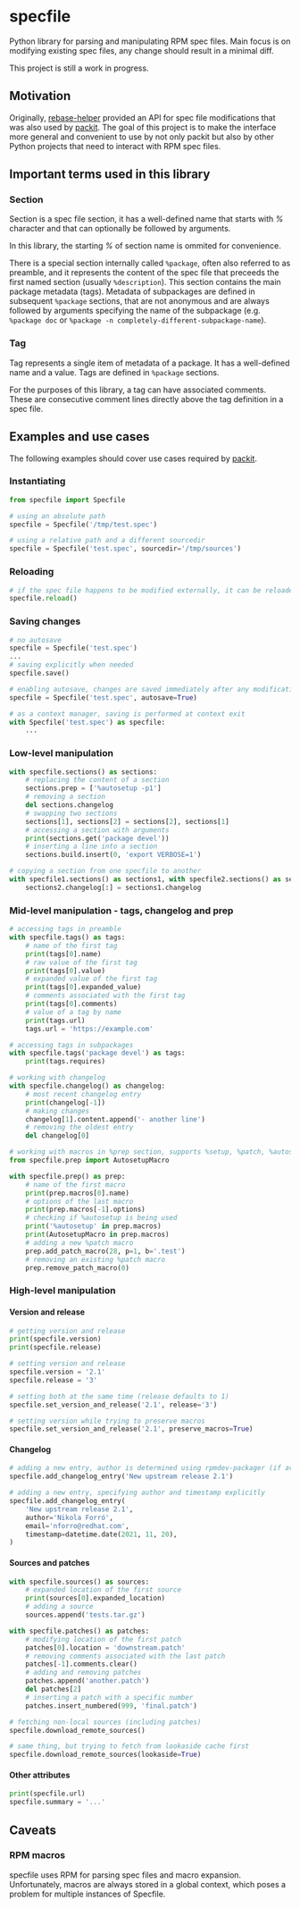 # specfile

Python library for parsing and manipulating RPM spec files. Main focus is on modifying existing spec files, any change should result in a minimal diff.

This project is still a work in progress.

## Motivation

Originally, [rebase-helper](https://github.com/rebase-helper/rebase-helper/) provided an API for spec file modifications that was also used by [packit](https://github.com/packit/packit). The goal of this project is to make the interface more general and convenient to use by not only packit but also by other Python projects that need to interact with RPM spec files.

## Important terms used in this library

### Section

Section is a spec file section, it has a well-defined name that starts with _%_ character and that can optionally be followed by arguments.

In this library, the starting _%_ of section name is ommited for convenience.

There is a special section internally called `%package`, often also referred to as preamble, and it represents the content of the spec file that preceeds the first named section (usually `%description`). This section contains the main package metadata (tags). Metadata of subpackages are defined in subsequent `%package` sections, that are not anonymous and are always followed by arguments specifying the name of the subpackage (e.g. `%package doc` or `%package -n completely-different-subpackage-name`).

### Tag

Tag represents a single item of metadata of a package. It has a well-defined name and a value. Tags are defined in `%package` sections.

For the purposes of this library, a tag can have associated comments. These are consecutive comment lines directly above the tag definition in a spec file.

## Examples and use cases

The following examples should cover use cases required by [packit](https://github.com/packit/research/blob/main/specfile/README.md).

### Instantiating

```python
from specfile import Specfile

# using an absolute path
specfile = Specfile('/tmp/test.spec')

# using a relative path and a different sourcedir
specfile = Specfile('test.spec', sourcedir='/tmp/sources')
```

### Reloading

```python
# if the spec file happens to be modified externally, it can be reloaded
specfile.reload()
```

### Saving changes

```python
# no autosave
specfile = Specfile('test.spec')
...
# saving explicitly when needed
specfile.save()

# enabling autosave, changes are saved immediately after any modification
specfile = Specfile('test.spec', autosave=True)

# as a context manager, saving is performed at context exit
with Specfile('test.spec') as specfile:
    ...
```

### Low-level manipulation

```python
with specfile.sections() as sections:
    # replacing the content of a section
    sections.prep = ['%autosetup -p1']
    # removing a section
    del sections.changelog
    # swapping two sections
    sections[1], sections[2] = sections[2], sections[1]
    # accessing a section with arguments
    print(sections.get('package devel'))
    # inserting a line into a section
    sections.build.insert(0, 'export VERBOSE=1')

# copying a section from one specfile to another
with specfile1.sections() as sections1, with specfile2.sections() as sections2:
    sections2.changelog[:] = sections1.changelog
```

### Mid-level manipulation - tags, changelog and prep

```python
# accessing tags in preamble
with specfile.tags() as tags:
    # name of the first tag
    print(tags[0].name)
    # raw value of the first tag
    print(tags[0].value)
    # expanded value of the first tag
    print(tags[0].expanded_value)
    # comments associated with the first tag
    print(tags[0].comments)
    # value of a tag by name
    print(tags.url)
    tags.url = 'https://example.com'

# accessing tags in subpackages
with specfile.tags('package devel') as tags:
    print(tags.requires)

# working with changelog
with specfile.changelog() as changelog:
    # most recent changelog entry
    print(changelog[-1])
    # making changes
    changelog[1].content.append('- another line')
    # removing the oldest entry
    del changelog[0]

# working with macros in %prep section, supports %setup, %patch, %autosetup and %autopatch
from specfile.prep import AutosetupMacro

with specfile.prep() as prep:
    # name of the first macro
    print(prep.macros[0].name)
    # options of the last macro
    print(prep.macros[-1].options)
    # checking if %autosetup is being used
    print('%autosetup' in prep.macros)
    print(AutosetupMacro in prep.macros)
    # adding a new %patch macro
    prep.add_patch_macro(28, p=1, b='.test')
    # removing an existing %patch macro
    prep.remove_patch_macro(0)
```

### High-level manipulation

#### Version and release

```python
# getting version and release
print(specfile.version)
print(specfile.release)

# setting version and release
specfile.version = '2.1'
specfile.release = '3'

# setting both at the same time (release defaults to 1)
specfile.set_version_and_release('2.1', release='3')

# setting version while trying to preserve macros
specfile.set_version_and_release('2.1', preserve_macros=True)
```

#### Changelog

```python
# adding a new entry, author is determined using rpmdev-packager (if available)
specfile.add_changelog_entry('New upstream release 2.1')

# adding a new entry, specifying author and timestamp explicitly
specfile.add_changelog_entry(
    'New upstream release 2.1',
    author='Nikola Forró',
    email='nforro@redhat.com',
    timestamp=datetime.date(2021, 11, 20),
)
```

#### Sources and patches

```python
with specfile.sources() as sources:
    # expanded location of the first source
    print(sources[0].expanded_location)
    # adding a source
    sources.append('tests.tar.gz')

with specfile.patches() as patches:
    # modifying location of the first patch
    patches[0].location = 'downstream.patch'
    # removing comments associated with the last patch
    patches[-1].comments.clear()
    # adding and removing patches
    patches.append('another.patch')
    del patches[2]
    # inserting a patch with a specific number
    patches.insert_numbered(999, 'final.patch')

# fetching non-local sources (including patches)
specfile.download_remote_sources()

# same thing, but trying to fetch from lookaside cache first
specfile.download_remote_sources(lookaside=True)
```

#### Other attributes

```python
print(specfile.url)
specfile.summary = '...'
```

## Caveats

### RPM macros

specfile uses RPM for parsing spec files and macro expansion. Unfortunately, macros are always stored in a global context, which poses a problem for multiple instances of Specfile.
